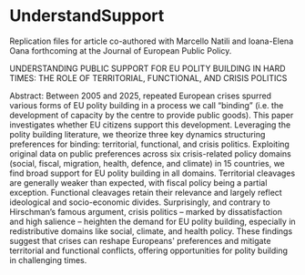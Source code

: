 # UnderstandSupport
Replication files for article co-authored with Marcello Natili and Ioana-Elena Oana forthcoming at the Journal of European Public Policy.

UNDERSTANDING PUBLIC SUPPORT FOR EU POLITY BUILDING IN HARD TIMES: 
THE ROLE OF TERRITORIAL, FUNCTIONAL, AND CRISIS POLITICS

Abstract: Between 2005 and 2025, repeated European crises spurred various forms of EU polity building in a process we call “binding” (i.e. the development of capacity by the centre to provide public goods). This paper investigates whether EU citizens support this development. Leveraging the polity building literature, we theorize three key dynamics structuring preferences for binding: territorial, functional, and crisis politics. Exploiting original data on public preferences across six crisis-related policy domains (social, fiscal, migration, health, defence, and climate) in 15 countries, we find broad support for EU polity building in all domains. Territorial cleavages are generally weaker than expected, with fiscal policy being a partial exception. Functional cleavages retain their relevance and largely reflect ideological and socio-economic divides. Surprisingly, and contrary to Hirschman’s famous argument, crisis politics – marked by dissatisfaction and high salience – heighten the demand for EU polity building, especially in redistributive domains like social, climate, and health policy. These findings suggest that crises can reshape Europeans' preferences and mitigate territorial and functional conflicts, offering opportunities for polity building in challenging times.

